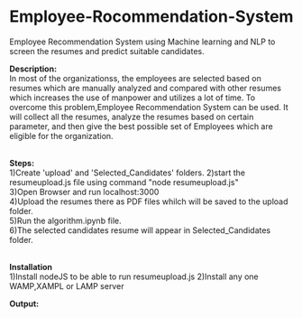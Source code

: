 # Employee-Rocommendation-System
Employee Recommendation System using Machine learning and NLP to screen the resumes and predict suitable candidates.

**Description:**</br>
In most of the organizationss, the employees are selected based on resumes which are manually analyzed and compared with other resumes which increases the use of manpower and utilizes a lot of time. To overcome this problem,Employee Recommendation System can be used. It will collect all the resumes, analyze the resumes based on certain parameter, and then give the best possible set of Employees which are eligible for the organization. </br></br>

**Steps:**</br>
1)Create 'upload' and 'Selected_Candidates' folders.
2)start the resumeupload.js file using command "node resumeupload.js"</br>
3)Open Browser and run localhost:3000</br>
4)Upload the resumes there as PDF files whilch will be saved to the upload folder.</br>
5)Run the algorithm.ipynb file.</br>
6)The selected candidates resume will appear in Selected_Candidates folder.</br></br>

**Installation**</br>
1)Install nodeJS to be able to run resumeupload.js
2)Install any one WAMP,XAMPL or LAMP server 

**Output:**</br>


